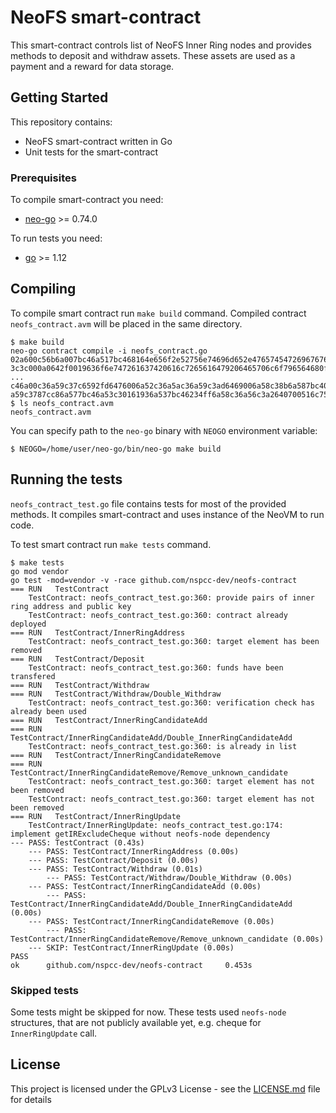 # NeoFS smart-contract
 
This smart-contract controls list of NeoFS Inner Ring nodes and provides
methods to deposit and withdraw assets. These assets are used as a payment and 
a reward for data storage. 

 
## Getting Started

This repository contains:

-   NeoFS smart-contract written in Go
-   Unit tests for the smart-contract

### Prerequisites

To compile smart-contract you need:

-   [neo-go](https://github.com/nspcc-dev/neo-go) >= 0.74.0


To run tests you need:

-   [go](https://golang.org/dl/) >= 1.12

## Compiling

To compile smart contract run `make build` command. Compiled contract
`neofs_contract.avm` will be placed in the same directory.

```
$ make build                                                                                                                                                
neo-go contract compile -i neofs_contract.go                                                                                                                                                                              
02a600c56b6a007bc46a517bc468164e656f2e52756e74696d652e476574547269676765726165880d9e640700006c756668164e656f2e53746f726167652e476574436f6e74657874616a527bc46a00c376064465706c6f798764c7016a52c30d496e6e657252696e674c6973747c657c0d6a537bc46a5
3c3c000a0642f0019636f6e747261637420616c7265616479206465706c6f796564680f4e656f2e52756e74696d652e4c6f67f06a51c3c06a547bc46a54c35297009e6448003270726f76696465207061697273206f6620696e6e65722072696e67206164647265737320616e64207075626c6963206b65
...
c46a00c36a59c37c6592fd6476006a52c36a5ac36a59c3ad6469006a58c38b6a587bc4006a5b7bc46a5bc36a57c3c09f6444006a57c36a5bc3c36a59c387642b00156475706c6963617465207075626c6963206b657973680f4e656f2e52756e74696d652e4c6f67f06a5bc38b6a5b7bc462b7ff6a57c36
a59c3787cc86a577bc46a53c30161936a537bc46234ff6a58c36a56c3a2640700516c75661e6e6f7420656e6f756768207665726966696564207369676e617475726573680f4e656f2e52756e74696d652e4c6f6761006c7566
$ ls neofs_contract.avm 
neofs_contract.avm
```

You can specify path to the `neo-go` binary with `NEOGO` environment variable:

```
$ NEOGO=/home/user/neo-go/bin/neo-go make build
```

## Running the tests

`neofs_contract_test.go` file contains tests for most of the provided methods.
It compiles smart-contract and uses instance of the NeoVM to run 
code. 

To test smart contract run `make tests` command.

```
$ make tests 
go mod vendor
go test -mod=vendor -v -race github.com/nspcc-dev/neofs-contract
=== RUN   TestContract
    TestContract: neofs_contract_test.go:360: provide pairs of inner ring address and public key
    TestContract: neofs_contract_test.go:360: contract already deployed
=== RUN   TestContract/InnerRingAddress
    TestContract: neofs_contract_test.go:360: target element has been removed
=== RUN   TestContract/Deposit
    TestContract: neofs_contract_test.go:360: funds have been transfered
=== RUN   TestContract/Withdraw
=== RUN   TestContract/Withdraw/Double_Withdraw
    TestContract: neofs_contract_test.go:360: verification check has already been used
=== RUN   TestContract/InnerRingCandidateAdd
=== RUN   TestContract/InnerRingCandidateAdd/Double_InnerRingCandidateAdd
    TestContract: neofs_contract_test.go:360: is already in list
=== RUN   TestContract/InnerRingCandidateRemove
=== RUN   TestContract/InnerRingCandidateRemove/Remove_unknown_candidate
    TestContract: neofs_contract_test.go:360: target element has not been removed
    TestContract: neofs_contract_test.go:360: target element has not been removed
=== RUN   TestContract/InnerRingUpdate
    TestContract/InnerRingUpdate: neofs_contract_test.go:174: implement getIRExcludeCheque without neofs-node dependency
--- PASS: TestContract (0.43s)
    --- PASS: TestContract/InnerRingAddress (0.00s)
    --- PASS: TestContract/Deposit (0.00s)
    --- PASS: TestContract/Withdraw (0.01s)
        --- PASS: TestContract/Withdraw/Double_Withdraw (0.00s)
    --- PASS: TestContract/InnerRingCandidateAdd (0.00s)
        --- PASS: TestContract/InnerRingCandidateAdd/Double_InnerRingCandidateAdd (0.00s)
    --- PASS: TestContract/InnerRingCandidateRemove (0.00s)
        --- PASS: TestContract/InnerRingCandidateRemove/Remove_unknown_candidate (0.00s)
    --- SKIP: TestContract/InnerRingUpdate (0.00s)
PASS
ok      github.com/nspcc-dev/neofs-contract     0.453s
```

### Skipped tests

Some tests might be skipped for now. These tests used `neofs-node` 
structures, that are not publicly available yet, e.g. cheque for 
`InnerRingUpdate` call.

## License

This project is licensed under the GPLv3 License - see the 
[LICENSE.md](LICENSE.md) file for details
